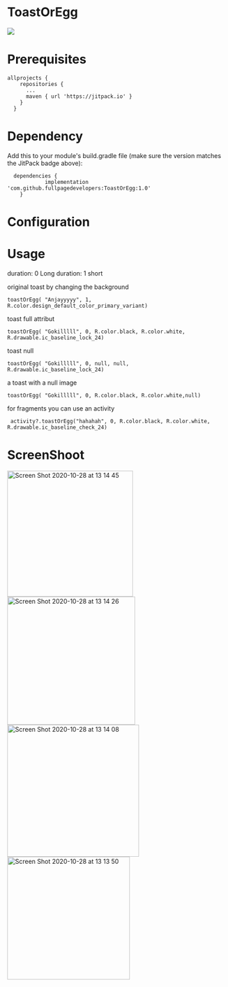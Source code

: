 # ToastOrEgg

[![](https://jitpack.io/v/fullpagedevelopers/ToastOrEgg.svg)](https://jitpack.io/#fullpagedevelopers/ToastOrEgg)


# Prerequisites

    allprojects {
        repositories {
          ...
          maven { url 'https://jitpack.io' }
        }
      }
  
# Dependency

Add this to your module's build.gradle file (make sure the version matches the JitPack badge above):


      dependencies {
                implementation 'com.github.fullpagedevelopers:ToastOrEgg:1.0'
        }

# Configuration

# Usage

  duration: 0 Long
  duration: 1 short

  original toast by changing the background
  
    toastOrEgg( "Anjayyyyy", 1, R.color.design_default_color_primary_variant)
  
  
  toast full attribut
 
  
    toastOrEgg( "Gokilllll", 0, R.color.black, R.color.white, R.drawable.ic_baseline_lock_24)
  
  
  
  toast null
  
    toastOrEgg( "Gokilllll", 0, null, null, R.drawable.ic_baseline_lock_24)
  
  
  
  a toast with a null image
  
    toastOrEgg( "Gokilllll", 0, R.color.black, R.color.white,null)

  
  
  for fragments you can use an activity
  
     activity?.toastOrEgg("hahahah", 0, R.color.black, R.color.white, R.drawable.ic_baseline_check_24)
  
  
  
  # ScreenShoot
  
  <img width="288" alt="Screen Shot 2020-10-28 at 13 14 45" src="https://user-images.githubusercontent.com/60374847/97402646-786fa880-1925-11eb-8826-fd1e9396eb2a.png">
<img width="293" alt="Screen Shot 2020-10-28 at 13 14 26" src="https://user-images.githubusercontent.com/60374847/97402651-7ad20280-1925-11eb-97f8-ceee011eeefc.png">
<img width="302" alt="Screen Shot 2020-10-28 at 13 14 08" src="https://user-images.githubusercontent.com/60374847/97402653-7ad20280-1925-11eb-983b-ee15cda23fcc.png">
<img width="281" alt="Screen Shot 2020-10-28 at 13 13 50" src="https://user-images.githubusercontent.com/60374847/97402735-9e954880-1925-11eb-8acf-4888d5dbd669.png">

  
